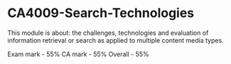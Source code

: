 # CA4009-Search-Technologies

This module is about: the challenges, technologies and evaluation of
information retrieval or search as applied to multiple content media types.

Exam mark - 55%
CA mark - 55% 
Overall - 55%
